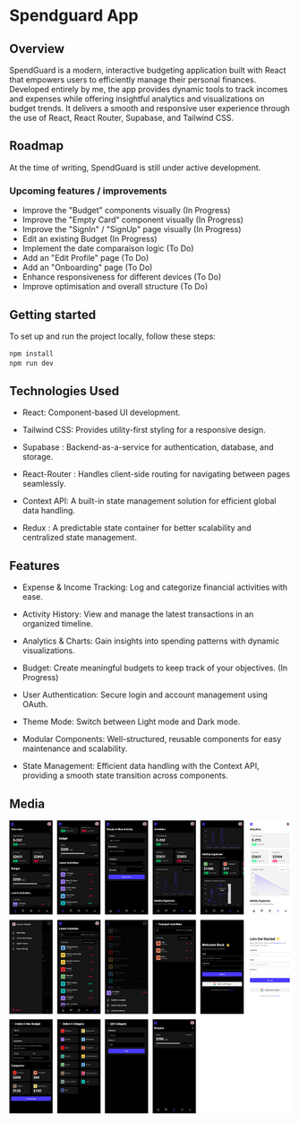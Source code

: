 # Spendguard App

## Overview

SpendGuard is a modern, interactive budgeting application built with React that empowers users to efficiently manage their personal finances. Developed entirely by me, the app provides dynamic tools to track incomes and expenses while offering insightful analytics and visualizations on budget trends. It delivers a smooth and responsive user experience through the use of React, React Router, Supabase, and Tailwind CSS.

## Roadmap

At the time of writing, SpendGuard is still under active development.

### Upcoming features / improvements

- Improve the "Budget" components visually (In Progress)
- Improve the "Empty Card" component visually (In Progress)
- Improve the "SignIn" / "SignUp" page visually (In Progress)
- Edit an existing Budget (In Progress)
- Implement the date comparaison logic (To Do)
- Add an "Edit Profile" page (To Do)
- Add an "Onboarding" page (To Do)
- Enhance responsiveness for different devices (To Do)
- Improve optimisation and overall structure (To Do)

## Getting started

To set up and run the project locally, follow these steps:

```bash
npm install
npm run dev
```

## Technologies Used

- React: Component-based UI development.

- Tailwind CSS: Provides utility-first styling for a responsive design.

- Supabase : Backend-as-a-service for authentication, database, and storage.

- React-Router : Handles client-side routing for navigating between pages seamlessly.

- Context API: A built-in state management solution for efficient global data handling.

- Redux : A predictable state container for better scalability and centralized state management.

## Features

- Expense & Income Tracking: Log and categorize financial activities with ease.

- Activity History: View and manage the latest transactions in an organized timeline.

- Analytics & Charts: Gain insights into spending patterns with dynamic visualizations.

- Budget: Create meaningful budgets to keep track of your objectives. (In Progress)

- User Authentication: Secure login and account management using OAuth.

- Theme Mode: Switch between Light mode and Dark mode.

- Modular Components: Well-structured, reusable components for easy maintenance and scalability.

- State Management: Efficient data handling with the Context API, providing a smooth state transition across components.

## Media

![](public/images/mockup.png)
